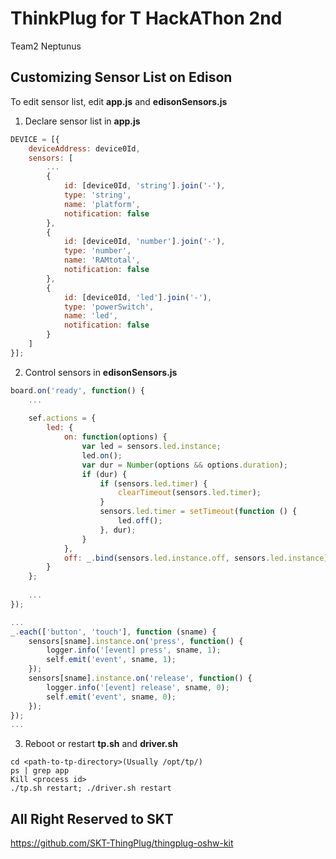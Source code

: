 # ThinkPlug for T HackAThon 2nd
Team2 Neptunus

## Customizing Sensor List on Edison
To edit sensor list, edit **app.js** and **edisonSensors.js**

1. Declare sensor list in **app.js**
```javascript
DEVICE = [{
	deviceAddress: device0Id,
	sensors: [
		...
		{
			id: [device0Id, 'string'].join('-'),
			type: 'string',
			name: 'platform',
			notification: false
		},
		{
			id: [device0Id, 'number'].join('-'),
			type: 'number',
			name: 'RAMtotal',
			notification: false
		},
		{
			id: [device0Id, 'led'].join('-'),
			type: 'powerSwitch',
			name: 'led',
			notification: false
		}
	]
}];
```

2. Control sensors in **edisonSensors.js**
```javascript
board.on('ready', function() {
	...
	
	sef.actions = {
		led: {
			on: function(options) {
				var led = sensors.led.instance;
				led.on();
				var dur = Number(options && options.duration);
				if (dur) {
					if (sensors.led.timer) {
						clearTimeout(sensors.led.timer);
					}
					sensors.led.timer = setTimeout(function () {
						led.off();
					}, dur);
				}
			},
			off: _.bind(sensors.led.instance.off, sensors.led.instance)
		}
	};
	
	...
});
```

```javascript
...
_.each(['button', 'touch'], function (sname) {
	sensors[sname].instance.on('press', function() {
		logger.info('[event] press', sname, 1);
		self.emit('event', sname, 1);
	});
	sensors[sname].instance.on('release', function() {
		logger.info('[event] release', sname, 0);
		self.emit('event', sname, 0);
	});
});
...
```

3. Reboot or restart **tp.sh** and **driver.sh**
```
cd <path-to-tp-directory>(Usually /opt/tp/)
ps | grep app
Kill <process id>
./tp.sh restart; ./driver.sh restart
```

## All Right Reserved to SKT

https://github.com/SKT-ThingPlug/thingplug-oshw-kit
